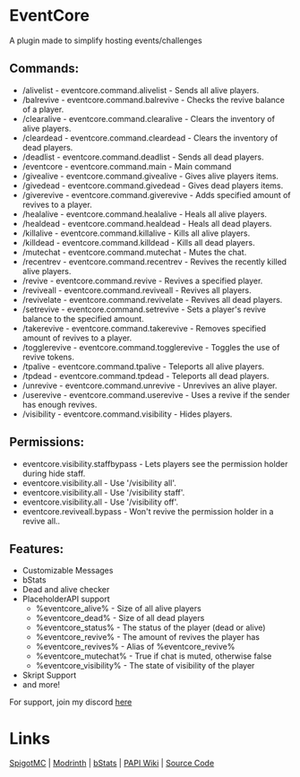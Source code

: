 # EventCore
A plugin made to simplify hosting events/challenges

## Commands:
- /alivelist - eventcore.command.alivelist - Sends all alive players.
- /balrevive - eventcore.command.balrevive - Checks the revive balance of a player.
- /clearalive - eventcore.command.clearalive - Clears the inventory of alive players.
- /cleardead - eventcore.command.cleardead - Clears the inventory of dead players.
- /deadlist - eventcore.command.deadlist - Sends all dead players.
- /eventcore - eventcore.command.main - Main command
- /givealive - eventcore.command.givealive - Gives alive players items.
- /givedead - eventcore.command.givedead - Gives dead players items.
- /giverevive - eventcore.command.giverevive - Adds specified amount of revives to a player.
- /healalive - eventcore.command.healalive - Heals all alive players.
- /healdead - eventcore.command.healdead - Heals all dead players.
- /killalive - eventcore.command.killalive - Kills all alive players.
- /killdead - eventcore.command.killdead - Kills all dead players.
- /mutechat - eventcore.command.mutechat - Mutes the chat.
- /recentrev - eventcore.command.recentrev - Revives the recently killed alive players.
- /revive - eventcore.command.revive - Revives a specified player.
- /reviveall - eventcore.command.reviveall - Revives all players.
- /revivelate - eventcore.command.revivelate - Revives all dead players.
- /setrevive - eventcore.command.setrevive - Sets a player's revive balance to the specified amount.
- /takerevive - eventcore.command.takerevive - Removes specified amount of revives to a player.
- /togglerevive - eventcore.command.togglerevive - Toggles the use of revive tokens.
- /tpalive - eventcore.command.tpalive - Teleports all alive players.
- /tpdead - eventcore.command.tpdead - Teleports all dead players.
- /unrevive - eventcore.command.unrevive - Unrevives an alive player.
- /userevive - eventcore.command.userevive - Uses a revive if the sender has enough revives.
- /visibility - eventcore.command.visibility - Hides players.

## Permissions:
- eventcore.visibility.staffbypass - Lets players see the permission holder during hide staff.
- eventcore.visibility.all - Use '/visibility all'.
- eventcore.visibility.all - Use '/visibility staff'.
- eventcore.visibility.all - Use '/visibility off'.
- eventcore.reviveall.bypass - Won't revive the permission holder in a revive all..


## Features:
- Customizable Messages
- bStats
- Dead and alive checker
- PlaceholderAPI support
  - %eventcore_alive% - Size of all alive players
  - %eventcore_dead% - Size of all dead players
  - %eventcore_status% - The status of the player (dead or alive)
  - %eventcore_revive% - The amount of revives the player has
  - %eventcore_revives% - Alias of %eventcore_revive%
  - %eventcore_mutechat% - True if chat is muted, otherwise false
  - %eventcore_visibility% - The state of visibility of the player
- Skript Support
- and more!

For support, join my discord [here](https://discord.gg/33g92zJnPC)

# Links
[SpigotMC](https://www.spigotmc.org/resources/eventcore-plugin.113142/) |
[Modrinth](https://modrinth.com/plugin/event) |
[bStats](https://bstats.org/plugin/bukkit/EventCore/19718) |
[PAPI Wiki](https://github.com/PlaceholderAPI/PlaceholderAPI/wiki/Placeholders#eventcore) |
[Source Code](https://github.com/aabssmc/EventCore)
